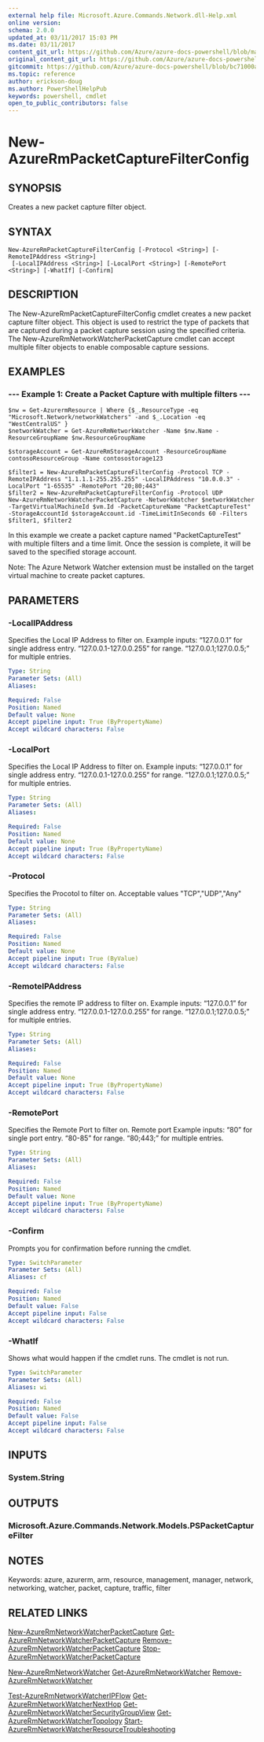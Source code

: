 ```yaml
---
external help file: Microsoft.Azure.Commands.Network.dll-Help.xml
online version:
schema: 2.0.0
updated_at: 03/11/2017 15:03 PM
ms.date: 03/11/2017
content_git_url: https://github.com/Azure/azure-docs-powershell/blob/marchrelease/azureps-cmdlets-docs/ResourceManager/AzureRM.Network/v3.5.0/New-AzureRmPacketCaptureFilterConfig.md
original_content_git_url: https://github.com/Azure/azure-docs-powershell/blob/marchrelease/azureps-cmdlets-docs/ResourceManager/AzureRM.Network/v3.5.0/New-AzureRmPacketCaptureFilterConfig.md
gitcommit: https://github.com/Azure/azure-docs-powershell/blob/bc71000aa3c7f754b95442dcc415a7324626a15c
ms.topic: reference
author: erickson-doug
ms.author: PowerShellHelpPub
keywords: powershell, cmdlet
open_to_public_contributors: false
---
```


# New-AzureRmPacketCaptureFilterConfig

## SYNOPSIS
Creates a new packet capture filter object.

## SYNTAX

```
New-AzureRmPacketCaptureFilterConfig [-Protocol <String>] [-RemoteIPAddress <String>]
 [-LocalIPAddress <String>] [-LocalPort <String>] [-RemotePort <String>] [-WhatIf] [-Confirm]
```

## DESCRIPTION
The New-AzureRmPacketCaptureFilterConfig cmdlet creates a new packet capture filter object. 
This object is used to restrict the type of packets that are captured during a packet capture session using the specified criteria. 
The New-AzureRmNetworkWatcherPacketCapture cmdlet can accept multiple filter objects to enable composable capture sessions.

## EXAMPLES

### --- Example 1: Create a Packet Capture with multiple filters ---
```
$nw = Get-AzurermResource | Where {$_.ResourceType -eq "Microsoft.Network/networkWatchers" -and $_.Location -eq "WestCentralUS" } 
$networkWatcher = Get-AzureRmNetworkWatcher -Name $nw.Name -ResourceGroupName $nw.ResourceGroupName 

$storageAccount = Get-AzureRmStorageAccount -ResourceGroupName contosoResourceGroup -Name contosostorage123

$filter1 = New-AzureRmPacketCaptureFilterConfig -Protocol TCP -RemoteIPAddress "1.1.1.1-255.255.255" -LocalIPAddress "10.0.0.3" -LocalPort "1-65535" -RemotePort "20;80;443"
$filter2 = New-AzureRmPacketCaptureFilterConfig -Protocol UDP 
New-AzureRmNetworkWatcherPacketCapture -NetworkWatcher $networkWatcher -TargetVirtualMachineId $vm.Id -PacketCaptureName "PacketCaptureTest" -StorageAccountId $storageAccount.id -TimeLimitInSeconds 60 -Filters $filter1, $filter2

```

In this example we create a packet capture named "PacketCaptureTest" with multiple filters and a time limit. Once the session is complete, it will be saved to the specified storage account. 

Note: The Azure Network Watcher extension must be installed on the target virtual machine to create packet captures.

## PARAMETERS

### -LocalIPAddress
Specifies the Local IP Address to filter on.
Example inputs:
“127.0.0.1” for single address entry.
“127.0.0.1-127.0.0.255” for range.
“127.0.0.1;127.0.0.5;” for multiple entries.

```yaml
Type: String
Parameter Sets: (All)
Aliases: 

Required: False
Position: Named
Default value: None
Accept pipeline input: True (ByPropertyName)
Accept wildcard characters: False
```

### -LocalPort
Specifies the Local IP Address to filter on.
Example inputs:
“127.0.0.1” for single address entry.
“127.0.0.1-127.0.0.255” for range.
“127.0.0.1;127.0.0.5;” for multiple entries.

```yaml
Type: String
Parameter Sets: (All)
Aliases: 

Required: False
Position: Named
Default value: None
Accept pipeline input: True (ByPropertyName)
Accept wildcard characters: False
```

### -Protocol
Specifies the Procotol to filter on. Acceptable values "TCP","UDP","Any"

```yaml
Type: String
Parameter Sets: (All)
Aliases: 

Required: False
Position: Named
Default value: None
Accept pipeline input: True (ByValue)
Accept wildcard characters: False
```

### -RemoteIPAddress
Specifies the remote IP address to filter on.
Example inputs:
“127.0.0.1” for single address entry.
“127.0.0.1-127.0.0.255” for range.
“127.0.0.1;127.0.0.5;” for multiple entries.

```yaml
Type: String
Parameter Sets: (All)
Aliases: 

Required: False
Position: Named
Default value: None
Accept pipeline input: True (ByPropertyName)
Accept wildcard characters: False
```

### -RemotePort
Specifies the Remote Port to filter on.
Remote port
Example inputs:
“80” for single port entry.
“80-85” for range.
“80;443;” for multiple entries.

```yaml
Type: String
Parameter Sets: (All)
Aliases: 

Required: False
Position: Named
Default value: None
Accept pipeline input: True (ByPropertyName)
Accept wildcard characters: False
```

### -Confirm
Prompts you for confirmation before running the cmdlet.

```yaml
Type: SwitchParameter
Parameter Sets: (All)
Aliases: cf

Required: False
Position: Named
Default value: False
Accept pipeline input: False
Accept wildcard characters: False
```

### -WhatIf
Shows what would happen if the cmdlet runs.
The cmdlet is not run.

```yaml
Type: SwitchParameter
Parameter Sets: (All)
Aliases: wi

Required: False
Position: Named
Default value: False
Accept pipeline input: False
Accept wildcard characters: False
```

## INPUTS

### System.String

## OUTPUTS

### Microsoft.Azure.Commands.Network.Models.PSPacketCaptureFilter

## NOTES
Keywords: azure, azurerm, arm, resource, management, manager, network, networking, watcher, packet, capture, traffic, filter 

## RELATED LINKS
[New-AzureRmNetworkWatcherPacketCapture]()
[Get-AzureRmNetworkWatcherPacketCapture]()
[Remove-AzureRmNetworkWatcherPacketCapture]()
[Stop-AzureRmNetworkWatcherPacketCapture]()

[New-AzureRmNetworkWatcher]()
[Get-AzureRmNetworkWatcher]()
[Remove-AzureRmNetworkWatcher]()

[Test-AzureRmNetworkWatcherIPFlow]()
[Get-AzureRmNetworkWatcherNextHop]()
[Get-AzureRmNetworkWatcherSecurityGroupView]()
[Get-AzureRmNetworkWatcherTopology]()
[Start-AzureRmNetworkWatcherResourceTroubleshooting]()
